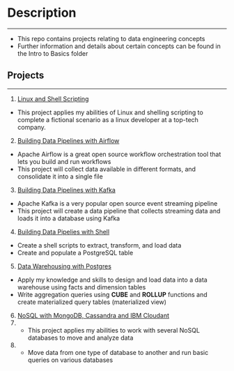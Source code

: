 # Description 
---
* This repo contains projects relating to data engineering concepts 
* Further information and details about certain concepts can be found in the Intro to Basics folder 

## Projects 
---
1. <ins> Linux and Shell Scripting </ins>
* This project applies my abilities of Linux and shelling scripting to complete a fictional scenario as a linux developer at a top-tech company. 

2. <ins> Building Data Pipelines with Airflow </ins>
* Apache Airflow is a great open source workflow orchestration tool that lets you build and run workflows
* This project will collect data available in different formats, and consolidate it into a single file 

3. <ins> Building Data Pipelines with Kafka </ins>
* Apache Kafka is a very popular open source event streaming pipeline
* This project will create a data pipeline that collects streaming data and loads it into a database using Kafka  

4. <ins> Building Data Pipelies with Shell </ins>
* Create a shell scripts to extract, transform, and load data 
* Create and populate a PostgreSQL table 

5. <ins> Data Warehousing with Postgres </ins>
* Apply my knowledge and skills to design and load data into a data warehouse using facts and dimension tables 
* Write aggregation queries using **CUBE** and **ROLLUP** functions and create materialized query tables (materialized view)

6. <ins> NoSQL with MongoDB, Cassandra and IBM Cloudant </ins>
7. * This project applies my abilities to work with several NoSQL databases to move and analyze data
8. * Move data from one type of database to another and run basic queries on various databases
